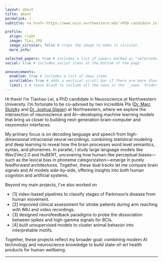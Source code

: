 ```yaml
---
layout: about
title: about
permalink: /
subtitle: <a href='https://www.nuin.northwestern.edu'>PhD candidate in Neuroscience, Northwestern University</a>

profile:
  align: right
  image: TLei.JPG
  image_circular: false # crops the image to make it circular
  more_info:

selected_papers: true # includes a list of papers marked as "selected={true}"
social: true # includes social icons at the bottom of the page

announcements:
  enabled: true # includes a list of news items
  scrollable: true # adds a vertical scroll bar if there are more than 3 news items
  limit: 5 # leave blank to include all the news in the `_news` folder
---
```


Hi there! I’m Tianhao Lei, a PhD candidate in Neuroscience at Northwestern University. I’m fortunate to be co-advised by two incredible PIs ([Dr. Marc Slutzky](https://sites.northwestern.edu/slutzkylab/) and [Dr. Joshua Glaser](https://glaserlab.github.io/research/)) at Northwestern, where we explore the intersection of neuroscience and AI—developing machine learning models that bring us closer to building next-generation brain–computer and neuromotor interfaces.

My primary focus is on decoding language and speech from high-dimensional intracranial neural recordings, combining statistical modeling and deep learning to reveal how the brain processes word level semantics, syntax, and phonemes. In parallel, I study large language models like Wav2Vec2.0 and HuBERT, uncovering how human-like perceptual biases—such as the lexical bias in phoneme categorization—emerge in purely feedforward architectures. Together, these dual tracks let me compare brain signals and AI models side-by-side, offering insights into both human cognition and artificial systems.

Beyond my main projects, I’ve also worked on
- [1] video-based pipelines to classify stages of Parkinson’s disease from human movement.
- [2] improved clinical assessment for stroke patients during arm reaching with IMU and video recordings.
- [3] designed neurofeedback paradigms to probe the dissociation between spikes and high-gamma signals for BCIs.
- [4] built unsupervised models to cluster animal behavior into interpretable motifs.

Together, these projects reflect my broader goal: combining modern AI technology and neuroscience knowledge to build state-of-art health products for human wellbeing.

---
